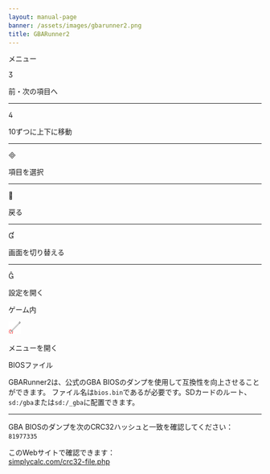 ```yaml
---
layout: manual-page
banner: /assets/images/gbarunner2.png
title: GBARunner2
---
```


<div class="section-title">メニュー</div>
<div class="section-body">
    <div class="button-action-group">
        <p class="button-action button">&#xE07D;</p>
        <p class="button-action-text">前・次の項目へ</p>
    </div>
    <hr>
    <div class="button-action-group">
        <p class="button-action button">&#xE07E;</p>
        <p class="button-action-text">10ずつに上下に移動</p>
    </div>
    <hr>
    <div class="button-action-group">
        <p class="button-action button">&#xE000;</p>
        <p class="button-action-text">項目を選択</p>
    </div>
    <hr>
    <div class="button-action-group">
        <p class="button-action button">&#xE001;</p>
        <p class="button-action-text">戻る</p>
    </div>
    <hr>
    <div class="button-action-group">
        <p class="button-action button">&#xE004;</p>
        <p class="button-action-text">画面を切り替える</p>
    </div>
    <hr>
    <div class="button-action-group">
        <p class="button-action button">&#xE005;</p>
        <p class="button-action-text">設定を開く</p>
    </div>
</div>
<div class="section-title">ゲーム内</div>
<div class="section-body">
    <div class="button-action-group">
        <p class="button-action"><img src="/assets/images/tap.png" alt="タッチ画面をタップ"></p>
        <p class="button-action-text">メニューを開く</p>
    </div>
</div>
<div class="section-title">BIOSファイル</div>
<div class="section-body">
    <p>
        GBARunner2は、公式のGBA BIOSのダンプを使用して互換性を向上させることができます。 ファイル名は<code>bios.bin</code>であるが必要です。SDカードのルート、<code>sd:/gba</code>または<code>sd:/_gba</code>に配置できます。
    </p>
    <hr>
    <p>
        GBA BIOSのダンプを次のCRC32ハッシュと一致を確認してください：<code> 81977335</code>
    </p>
    <p>
        このWebサイトで確認できます：<br><a href="https://simplycalc.com/crc32-file.php"> simplycalc.com/crc32-file.php</a>
    </p>
</div>
